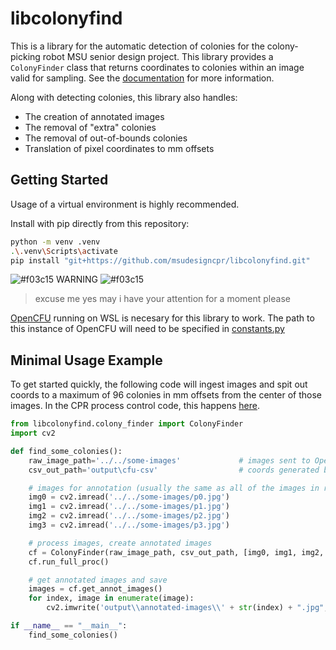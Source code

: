 # libcolonyfind

This is a library for the automatic detection of colonies for the colony-picking robot 
MSU senior design project. This library provides a `ColonyFinder` class that 
returns coordinates to colonies within an image valid for sampling.
See the [documentation][apidocs] for more information. 

Along with detecting colonies, this library also handles:
 - The creation of annotated images
 - The removal of "extra" colonies
 - The removal of out-of-bounds colonies
 - Translation of pixel coordinates to mm offsets

[apidocs]: https://msudesigncpr.github.io/libcolonyfind/libcolonyfind/colony_finder.html

## Getting Started

Usage of a virtual environment is highly recommended.

Install with pip directly from this repository:

```sh
python -m venv .venv
.\.venv\Scripts\activate 
pip install "git+https://github.com/msudesigncpr/libcolonyfind.git"
```

![#f03c15](https://placehold.co/15x15/f03c15/f03c15.png) WARNING ![#f03c15](https://placehold.co/15x15/f03c15/f03c15.png) 
> excuse me yes may i have your attention for a moment please

[OpenCFU](https://github.com/msudesigncpr/OpenCFU/tree/master) running on WSL is necesary for this library to work.
The path to this instance of OpenCFU will need to be specified in
[constants.py](https://github.com/msudesigncpr/libcolonyfind/blob/5507e8dfbcfe86470950627f8870ba7f2ad7b9e1/src/libcolonyfind/constants.py#L31-L34)



## Minimal Usage Example

To get started quickly, the following code will ingest images and spit out coords to a maximum of 96 colonies in mm offsets from the center of those images.
In the CPR process control code, this happens [here](https://github.com/msudesigncpr/slate-ui/blob/b9b4d9cf43f448a9027532bd028ca4dd8efafabc/src/slate_ui/process_control.py#L218-L225).


```python
from libcolonyfind.colony_finder import ColonyFinder
import cv2

def find_some_colonies():
    raw_image_path='../../some-images'             # images sent to OpenCFU
    csv_out_path='output\cfu-csv'                  # coords generated by OpenCFU are sent here

    # images for annotation (usually the same as all of the images in raw_images_path, but we don't just use the path to give more agency to proc control)
    img0 = cv2.imread('../../some-images/p0.jpg')
    img1 = cv2.imread('../../some-images/p1.jpg')
    img2 = cv2.imread('../../some-images/p2.jpg')
    img3 = cv2.imread('../../some-images/p3.jpg')

    # process images, create annotated images
    cf = ColonyFinder(raw_image_path, csv_out_path, [img0, img1, img2, img3])
    cf.run_full_proc() 

    # get annotated images and save
    images = cf.get_annot_images()                  
    for index, image in enumerate(image):
        cv2.imwrite('output\\annotated-images\\' + str(index) + ".jpg", image)

if __name__ == "__main__":
    find_some_colonies()
```
